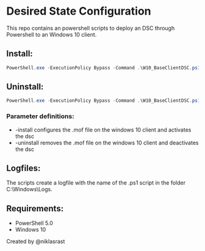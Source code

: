 # Desired State Configuration

This repo contains an powershell scripts to deploy an DSC through Powershell to an Windows 10 client.

## Install:
```powershell
PowerShell.exe -ExecutionPolicy Bypass -Command .\W10_BaseClientDSC.ps1 -install
```

## Uninstall:
```powershell
PowerShell.exe -ExecutionPolicy Bypass -Command .\W10_BaseClientDSC.ps1 -uninstall
```

### Parameter definitions:
- -install configures the .mof file on the windows 10 client and activates the dsc
- -uninstall removes the .mof file on the windows 10 client and deactivates the dsc
 
## Logfiles:
The scripts create a logfile with the name of the .ps1 script in the folder C:\Windows\Logs.

## Requirements:
- PowerShell 5.0
- Windows 10

Created by @niklasrast 